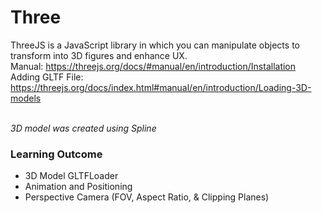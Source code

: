 # Three
ThreeJS is a JavaScript library in which you can manipulate objects to transform into 3D figures and enhance UX. 
<br /> Manual: https://threejs.org/docs/#manual/en/introduction/Installation
<br /> Adding GLTF File: https://threejs.org/docs/index.html#manual/en/introduction/Loading-3D-models

<br /> *3D model was created using Spline*
### Learning Outcome
- 3D Model GLTFLoader
- Animation and Positioning
- Perspective Camera (FOV, Aspect Ratio, & Clipping Planes)
